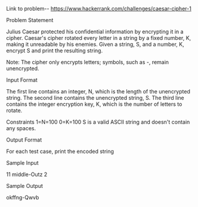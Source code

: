 Link to problem--   https://www.hackerrank.com/challenges/caesar-cipher-1



Problem Statement

Julius Caesar protected his confidential information by encrypting it in a cipher. Caesar's cipher rotated every letter in a string by a fixed number, K, making it unreadable by his enemies. Given a string, S, and a number, K, encrypt S and print the resulting string.

Note: The cipher only encrypts letters; symbols, such as -, remain unencrypted.

Input Format

The first line contains an integer, N, which is the length of the unencrypted string. 
The second line contains the unencrypted string, S. 
The third line contains the integer encryption key, K, which is the number of letters to rotate.

Constraints 
1=N=100 
0=K=100 
S is a valid ASCII string and doesn't contain any spaces.

Output Format

For each test case, print the encoded string



Sample Input

11
middle-Outz
2


Sample Output

okffng-Qwvb
